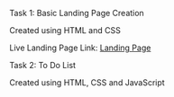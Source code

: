 Task 1: Basic Landing Page Creation

Created using HTML and CSS

Live Landing Page Link: [Landing Page](https://ayushh-26.github.io/ElectroMart.github.io/)

Task 2: To Do List

Created using HTML, CSS and JavaScript
